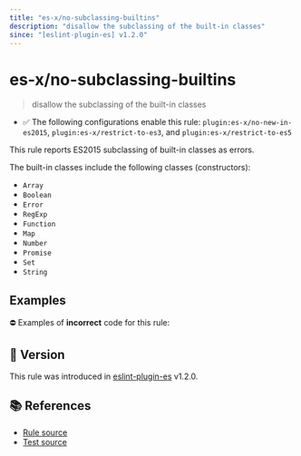 ```yaml
---
title: "es-x/no-subclassing-builtins"
description: "disallow the subclassing of the built-in classes"
since: "[eslint-plugin-es] v1.2.0"
---
```


# es-x/no-subclassing-builtins
> disallow the subclassing of the built-in classes

- ✅ The following configurations enable this rule: `plugin:es-x/no-new-in-es2015`, `plugin:es-x/restrict-to-es3`, and `plugin:es-x/restrict-to-es5`

This rule reports ES2015 subclassing of built-in classes as errors.

The built-in classes include the following classes (constructors):

- `Array`
- `Boolean`
- `Error`
- `RegExp`
- `Function`
- `Map`
- `Number`
- `Promise`
- `Set`
- `String`

## Examples

⛔ Examples of **incorrect** code for this rule:

<eslint-playground type="bad" code="/*eslint es-x/no-subclassing-builtins: error */
class MyArray extends Array {
    // ...
}
" />

## 🚀 Version

This rule was introduced in [eslint-plugin-es] v1.2.0.

[eslint-plugin-es]: https://github.com/mysticatea/eslint-plugin-es

## 📚 References

- [Rule source](https://github.com/ota-meshi/eslint-plugin-es-x/blob/master/lib/rules/no-subclassing-builtins.js)
- [Test source](https://github.com/ota-meshi/eslint-plugin-es-x/blob/master/tests/lib/rules/no-subclassing-builtins.js)
